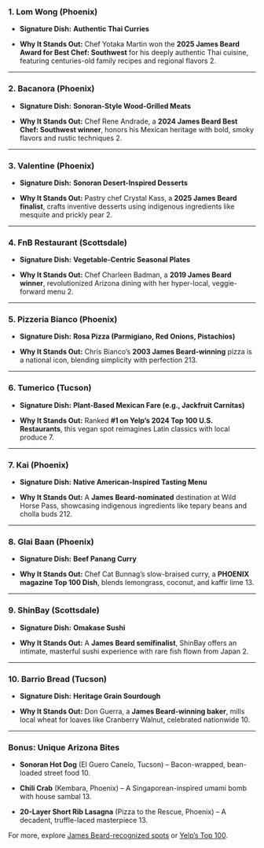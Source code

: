 ### **1. Lom Wong (Phoenix)**

- **Signature Dish:** **Authentic Thai Curries**
    
- **Why It Stands Out:** Chef Yotaka Martin won the **2025 James Beard Award for Best Chef: Southwest** for his deeply authentic Thai cuisine, featuring centuries-old family recipes and regional flavors 2.
    

---

### **2. Bacanora (Phoenix)**

- **Signature Dish:** **Sonoran-Style Wood-Grilled Meats**
    
- **Why It Stands Out:** Chef Rene Andrade, a **2024 James Beard Best Chef: Southwest winner**, honors his Mexican heritage with bold, smoky flavors and rustic techniques 2.
    

---

### **3. Valentine (Phoenix)**

- **Signature Dish:** **Sonoran Desert-Inspired Desserts**
    
- **Why It Stands Out:** Pastry chef Crystal Kass, a **2025 James Beard finalist**, crafts inventive desserts using indigenous ingredients like mesquite and prickly pear 2.
    

---

### **4. FnB Restaurant (Scottsdale)**

- **Signature Dish:** **Vegetable-Centric Seasonal Plates**
    
- **Why It Stands Out:** Chef Charleen Badman, a **2019 James Beard winner**, revolutionized Arizona dining with her hyper-local, veggie-forward menu 2.
    

---

### **5. Pizzeria Bianco (Phoenix)**

- **Signature Dish:** **Rosa Pizza (Parmigiano, Red Onions, Pistachios)**
    
- **Why It Stands Out:** Chris Bianco’s **2003 James Beard-winning** pizza is a national icon, blending simplicity with perfection 213.
    

---

### **6. Tumerico (Tucson)**

- **Signature Dish:** **Plant-Based Mexican Fare (e.g., Jackfruit Carnitas)**
    
- **Why It Stands Out:** Ranked **#1 on Yelp’s 2024 Top 100 U.S. Restaurants**, this vegan spot reimagines Latin classics with local produce 7.
    

---

### **7. Kai (Phoenix)**

- **Signature Dish:** **Native American-Inspired Tasting Menu**
    
- **Why It Stands Out:** A **James Beard-nominated** destination at Wild Horse Pass, showcasing indigenous ingredients like tepary beans and cholla buds 212.
    

---

### **8. Glai Baan (Phoenix)**

- **Signature Dish:** **Beef Panang Curry**
    
- **Why It Stands Out:** Chef Cat Bunnag’s slow-braised curry, a **PHOENIX magazine Top 100 Dish**, blends lemongrass, coconut, and kaffir lime 13.
    

---

### **9. ShinBay (Scottsdale)**

- **Signature Dish:** **Omakase Sushi**
    
- **Why It Stands Out:** A **James Beard semifinalist**, ShinBay offers an intimate, masterful sushi experience with rare fish flown from Japan 2.
    

---

### **10. Barrio Bread (Tucson)**

- **Signature Dish:** **Heritage Grain Sourdough**
    
- **Why It Stands Out:** Don Guerra, a **James Beard-winning baker**, mills local wheat for loaves like Cranberry Walnut, celebrated nationwide 10.
    

---

### **Bonus: Unique Arizona Bites**

- **Sonoran Hot Dog** (El Guero Canelo, Tucson) – Bacon-wrapped, bean-loaded street food 10.
    
- **Chili Crab** (Kembara, Phoenix) – A Singaporean-inspired umami bomb with house sambal 13.
    
- **20-Layer Short Rib Lasagna** (Pizza to the Rescue, Phoenix) – A decadent, truffle-laced masterpiece 13.
    

For more, explore [James Beard-recognized spots](https://www.visitphoenix.com/stories/post/james-beard-awards/) or [Yelp’s Top 100](https://www.arizonafoothillsmagazine.com/taste/phoenix-food-and-restaurant-news/8-arizona-eateries-make-yelps-top-100-restaurants-in-the-u-s-for-2024).